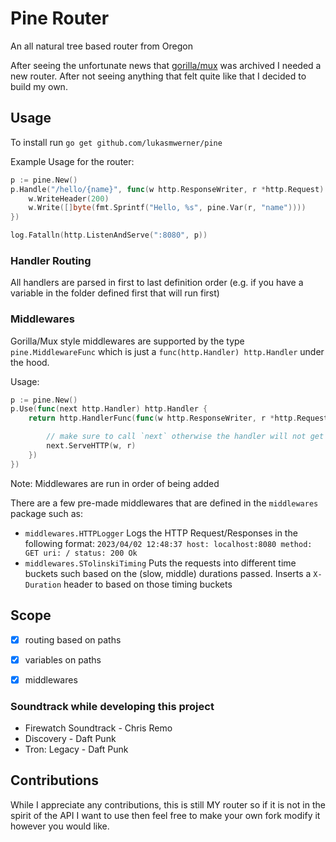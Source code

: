 # Pine Router
An all natural tree based router from Oregon

After seeing the unfortunate news that [gorilla/mux](https://github.com/gorilla/mux) was archived I needed a new router. After not seeing anything that felt quite like that I decided to build my own.

## Usage
To install run `go get github.com/lukasmwerner/pine`

Example Usage for the router:
```go
p := pine.New()
p.Handle("/hello/{name}", func(w http.ResponseWriter, r *http.Request) {
	w.WriteHeader(200)
	w.Write([]byte(fmt.Sprintf("Hello, %s", pine.Var(r, "name"))))
})

log.Fatalln(http.ListenAndServe(":8080", p))
```

### Handler Routing
All handlers are parsed in first to last definition order (e.g. if you have a variable in the folder defined first that will run first)


### Middlewares
Gorilla/Mux style middlewares are supported by the type `pine.MiddlewareFunc` which is just a `func(http.Handler) http.Handler` under the hood.

Usage:
```go
p := pine.New()
p.Use(func(next http.Handler) http.Handler {
	return http.HandlerFunc(func(w http.ResponseWriter, r *http.Request) {

		// make sure to call `next` otherwise the handler will not get called
		next.ServeHTTP(w, r)
	})
})
```
Note: Middlewares are run in order of being added

There are a few pre-made middlewares that are defined in the `middlewares` package such as:
* `middlewares.HTTPLogger` Logs the HTTP Request/Responses in the following format: `2023/04/02 12:48:37 host: localhost:8080 method: GET uri: / status: 200 Ok`
* `middlewares.STolinskiTiming` Puts the requests into different time buckets such based on the (slow, middle) durations passed. Inserts a `X-Duration` header to based on those timing buckets


## Scope
* [x] routing based on paths
* [x] variables on paths
* [x] middlewares


### Soundtrack while developing this project
* Firewatch Soundtrack - Chris Remo
* Discovery - Daft Punk
* Tron: Legacy - Daft Punk


## Contributions
While I appreciate any contributions, this is still MY router so if it is not in the spirit of the API I want to use then feel free to make your own fork modify it however you would like.
